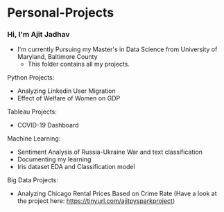 # Personal-Projects

### Hi, I'm Ajit Jadhav
- I'm currently Pursuing my Master's in Data Science from University of Maryland, Baltimore County
  - This folder contains all my projects.  

Python Projects:
- Analyzing Linkedin User Migration
- Effect of Welfare of Women on GDP

Tableau Projects:
- COVID-19 Dashboard


Machine Learning:
- Sentiment Analysis of Russia-Ukraine War and text classification
- Documenting my learning
- Iris dataset EDA and Classification model


Big Data Projects:
- Analyzing Chicago Rental Prices Based on Crime Rate (Have a look at the project here: https://tinyurl.com/ajitpysparkproject)
